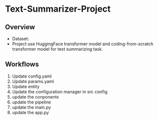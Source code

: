 # Text-Summarizer-Project

## Overview
- Dataset:
- Project use HuggingFace transformer model and coding-from-scratch transformer model for text summarizing task.


## Workflows

1. Update config.yaml
2. Update params.yaml
3. Update entity
4. Update the configuration manager in src config
5. update the conponents
6. update the pipeline
7. update the main.py
8. update the app.py
